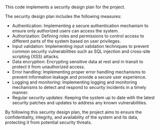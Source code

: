 
This code implements a security design plan for the project.

The security design plan includes the following measures:
- Authentication: Implementing a secure authentication mechanism to ensure only authorized users can access the system.
- Authorization: Defining roles and permissions to control access to different parts of the system based on user privileges.
- Input validation: Implementing input validation techniques to prevent common security vulnerabilities such as SQL injection and cross-site scripting (XSS) attacks.
- Data encryption: Encrypting sensitive data at rest and in transit to protect it from unauthorized access.
- Error handling: Implementing proper error handling mechanisms to prevent information leakage and provide a secure user experience.
- Logging and monitoring: Implementing logging and monitoring mechanisms to detect and respond to security incidents in a timely manner.
- Regular security updates: Keeping the system up to date with the latest security patches and updates to address any known vulnerabilities.

By following this security design plan, the project aims to ensure the confidentiality, integrity, and availability of the system and its data, protecting it from potential security threats.


